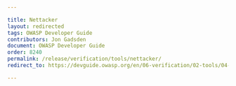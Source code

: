 ```yaml
---

title: Nettacker
layout: redirected
tags: OWASP Developer Guide
contributors: Jon Gadsden
document: OWASP Developer Guide
order: 8240
permalink: /release/verification/tools/nettacker/
redirect_to: https://devguide.owasp.org/en/06-verification/02-tools/04-nettacker/

---
```

